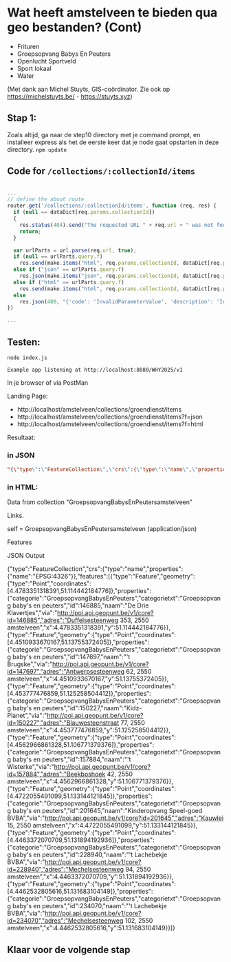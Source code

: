 # Wat heeft amstelveen te bieden qua geo bestanden? (Cont)

- Frituren
- Groepsopvang Babys En Peuters 
- Openlucht Sportveld 
- Sport lokaal 
- Water

(Met dank aan Michel Stuyts, GIS-coördinator. Zie ook op https://michelstuyts.be/ - https://stuyts.xyz)

## Stap 1:
Zoals altijd, ga naar de step10 directory met je command prompt, en installeer express als het de eerste keer dat je node gaat opstarten in deze directory. `npm update`

## Code for `/collections/:collectionId/items`

```javascript

...
// define the about route
router.get('/collections/:collectionId/items', function (req, res) {
  if (null == dataDict[req.params.collectionId])
  {
    res.status(404).send("The requested URL " + req.url + " was not found on this server");
    return;
  }

  var urlParts = url.parse(req.url, true);
  if (null == urlParts.query.f) 
    res.send(make.items("html", req.params.collectionId, dataDict[req.params.collectionId]));
  else if ("json" == urlParts.query.f) 
    res.json(make.items("json", req.params.collectionId, dataDict[req.params.collectionId]));
  else if ("html" == urlParts.query.f)
    res.send(make.items("html", req.params.collectionId, dataDict[req.params.collectionId]));
  else
    res.json(400, "{'code': 'InvalidParameterValue', 'description': 'Invalid format'}") 
})

...

```

## Testen:
```
node index.js
```

`Example app listening at http://localhost:8080/WHY2025/v1`

In je browser of via PostMan

Landing Page:
- http://localhost/amstelveen/collections/groendienst/items
- http://localhost/amstelveen/collections/groendienst/items?f=json
- http://localhost/amstelveen/collections/groendienst/items?f=html

Resultaat:

### in JSON
```json
"{\"type\":\"FeatureCollection\",\"crs\":{\"type\":\"name\",\"properties\":{\"name\":\"EPSG:4326\"}},\"features\":[{\"type\":\"Feature\",\"geometry\":{\"type\":\"Point\",\"coordinates\":[4.4783351318391,51.114442184776]},\"properties\":{\"categorie\":\"GroepsopvangBabysEnPeuters\",\"categorietxt\":\"Groepsopvang baby's en peuters\",\"id\":146885,\"naam\":\"De Drie Klavertjes\",\"via\":\"http://poi.api.geopunt.be/v1/core?id=146885\",\"adres\":\"Duffelsesteenweg 353, 2550 amstelveen\",\"x\":4.4783351318391,\"y\":51.114442184776}},{\"type\":\"Feature\",\"geometry\":{\"type\":\"Point\",\"coordinates\":[4.4510933670167,51.13755372405]},\"properties\":{\"categorie\":\"GroepsopvangBabysEnPeuters\",\"categorietxt\":\"Groepsopvang baby's en peuters\",\"id\":147697,\"naam\":\"'t Brugske\",\"via\":\"http://poi.api.geopunt.be/v1/core?id=147697\",\"adres\":\"Antwerpsesteenweg 62, 2550 amstelveen\",\"x\":4.4510933670167,\"y\":51.13755372405}},{\"type\":\"Feature\",\"geometry\":{\"type\":\"Point\",\"coordinates\":[4.453777476859,51.125258504412]},\"properties\":{\"categorie\":\"GroepsopvangBabysEnPeuters\",\"categorietxt\":\"Groepsopvang baby's en peuters\",\"id\":150227,\"naam\":\"Kidz-Planet\",\"via\":\"http://poi.api.geopunt.be/v1/core?id=150227\",\"adres\":\"Blauwesteenstraat 77, 2550 amstelveen\",\"x\":4.453777476859,\"y\":51.125258504412}},{\"type\":\"Feature\",\"geometry\":{\"type\":\"Point\",\"coordinates\":[4.4562966861328,51.106771379376]},\"properties\":{\"categorie\":\"GroepsopvangBabysEnPeuters\",\"categorietxt\":\"Groepsopvang baby's en peuters\",\"id\":157884,\"naam\":\"'t Wisterke\",\"via\":\"http://poi.api.geopunt.be/v1/core?id=157884\",\"adres\":\"Beekboshoek 42, 2550 amstelveen\",\"x\":4.4562966861328,\"y\":51.106771379376}},{\"type\":\"Feature\",\"geometry\":{\"type\":\"Point\",\"coordinates\":[4.4722055491099,51.133144121845]},\"properties\":{\"categorie\":\"GroepsopvangBabysEnPeuters\",\"categorietxt\":\"Groepsopvang baby's en peuters\",\"id\":201645,\"naam\":\"Kinderopvang Speel-goed BVBA\",\"via\":\"http://poi.api.geopunt.be/v1/core?id=201645\",\"adres\":\"Kauwlei 15, 2550 amstelveen\",\"x\":4.4722055491099,\"y\":51.133144121845}},{\"type\":\"Feature\",\"geometry\":{\"type\":\"Point\",\"coordinates\":[4.4463372070709,51.131894192936]},\"properties\":{\"categorie\":\"GroepsopvangBabysEnPeuters\",\"categorietxt\":\"Groepsopvang baby's en peuters\",\"id\":228940,\"naam\":\"'t Lachebekje BVBA\",\"via\":\"http://poi.api.geopunt.be/v1/core?id=228940\",\"adres\":\"Mechelsesteenweg 94, 2550 amstelveen\",\"x\":4.4463372070709,\"y\":51.131894192936}},{\"type\":\"Feature\",\"geometry\":{\"type\":\"Point\",\"coordinates\":[4.4462532805616,51.131683104149]},\"properties\":{\"categorie\":\"GroepsopvangBabysEnPeuters\",\"categorietxt\":\"Groepsopvang baby's en peuters\",\"id\":234070,\"naam\":\"'t Lachebekje BVBA\",\"via\":\"http://poi.api.geopunt.be/v1/core?id=234070\",\"adres\":\"Mechelsesteenweg 102, 2550 amstelveen\",\"x\":4.4462532805616,\"y\":51.131683104149}}]}"
```

### in HTML:

Data from collection "GroepsopvangBabysEnPeutersamstelveen"

Links.

self = GroepsopvangBabysEnPeutersamstelveen (application/json)

Features

JSON Output

{"type":"FeatureCollection","crs":{"type":"name","properties":{"name":"EPSG:4326"}},"features":[{"type":"Feature","geometry":{"type":"Point","coordinates":[4.4783351318391,51.114442184776]},"properties":{"categorie":"GroepsopvangBabysEnPeuters","categorietxt":"Groepsopvang baby's en peuters","id":146885,"naam":"De Drie Klavertjes","via":"http://poi.api.geopunt.be/v1/core?id=146885","adres":"Duffelsesteenweg 353, 2550 amstelveen","x":4.4783351318391,"y":51.114442184776}},{"type":"Feature","geometry":{"type":"Point","coordinates":[4.4510933670167,51.13755372405]},"properties":{"categorie":"GroepsopvangBabysEnPeuters","categorietxt":"Groepsopvang baby's en peuters","id":147697,"naam":"'t Brugske","via":"http://poi.api.geopunt.be/v1/core?id=147697","adres":"Antwerpsesteenweg 62, 2550 amstelveen","x":4.4510933670167,"y":51.13755372405}},{"type":"Feature","geometry":{"type":"Point","coordinates":[4.453777476859,51.125258504412]},"properties":{"categorie":"GroepsopvangBabysEnPeuters","categorietxt":"Groepsopvang baby's en peuters","id":150227,"naam":"Kidz-Planet","via":"http://poi.api.geopunt.be/v1/core?id=150227","adres":"Blauwesteenstraat 77, 2550 amstelveen","x":4.453777476859,"y":51.125258504412}},{"type":"Feature","geometry":{"type":"Point","coordinates":[4.4562966861328,51.106771379376]},"properties":{"categorie":"GroepsopvangBabysEnPeuters","categorietxt":"Groepsopvang baby's en peuters","id":157884,"naam":"'t Wisterke","via":"http://poi.api.geopunt.be/v1/core?id=157884","adres":"Beekboshoek 42, 2550 amstelveen","x":4.4562966861328,"y":51.106771379376}},{"type":"Feature","geometry":{"type":"Point","coordinates":[4.4722055491099,51.133144121845]},"properties":{"categorie":"GroepsopvangBabysEnPeuters","categorietxt":"Groepsopvang baby's en peuters","id":201645,"naam":"Kinderopvang Speel-goed BVBA","via":"http://poi.api.geopunt.be/v1/core?id=201645","adres":"Kauwlei 15, 2550 amstelveen","x":4.4722055491099,"y":51.133144121845}},{"type":"Feature","geometry":{"type":"Point","coordinates":[4.4463372070709,51.131894192936]},"properties":{"categorie":"GroepsopvangBabysEnPeuters","categorietxt":"Groepsopvang baby's en peuters","id":228940,"naam":"'t Lachebekje BVBA","via":"http://poi.api.geopunt.be/v1/core?id=228940","adres":"Mechelsesteenweg 94, 2550 amstelveen","x":4.4463372070709,"y":51.131894192936}},{"type":"Feature","geometry":{"type":"Point","coordinates":[4.4462532805616,51.131683104149]},"properties":{"categorie":"GroepsopvangBabysEnPeuters","categorietxt":"Groepsopvang baby's en peuters","id":234070,"naam":"'t Lachebekje BVBA","via":"http://poi.api.geopunt.be/v1/core?id=234070","adres":"Mechelsesteenweg 102, 2550 amstelveen","x":4.4462532805616,"y":51.131683104149}}]}


## Klaar voor de volgende stap

